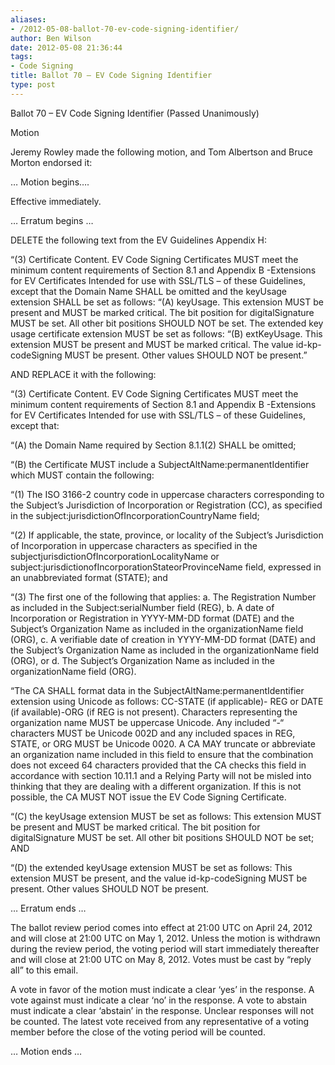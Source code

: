 ```yaml
---
aliases:
- /2012-05-08-ballot-70-ev-code-signing-identifier/
author: Ben Wilson
date: 2012-05-08 21:36:44
tags:
- Code Signing
title: Ballot 70 – EV Code Signing Identifier
type: post
---
```


Ballot 70 – EV Code Signing Identifier (Passed Unanimously)

Motion

Jeremy Rowley made the following motion, and Tom Albertson and Bruce Morton endorsed it:

… Motion begins….

Effective immediately.

… Erratum begins …

DELETE the following text from the EV Guidelines Appendix H:

“(3) Certificate Content. EV Code Signing Certificates MUST meet the minimum content requirements of Section 8.1 and Appendix B -Extensions for EV Certificates Intended for use with SSL/TLS – of these Guidelines, except that the Domain Name SHALL be omitted and the keyUsage extension SHALL be set as follows: “(A) keyUsage. This extension MUST be present and MUST be marked critical. The bit position for digitalSignature MUST be set. All other bit positions SHOULD NOT be set. The extended key usage certificate extension MUST be set as follows: “(B) extKeyUsage. This extension MUST be present and MUST be marked critical. The value id-kp-codeSigning MUST be present. Other values SHOULD NOT be present.”

AND REPLACE it with the following:

“(3) Certificate Content. EV Code Signing Certificates MUST meet the minimum content requirements of Section 8.1 and Appendix B -Extensions for EV Certificates Intended for use with SSL/TLS – of these Guidelines, except that:

“(A) the Domain Name required by Section 8.1.1(2) SHALL be omitted;

“(B) the Certificate MUST include a SubjectAltName:permanentIdentifier which MUST contain the following:

“(1) The ISO 3166-2 country code in uppercase characters corresponding to the Subject’s Jurisdiction of Incorporation or Registration (CC), as specified in the subject:jurisdictionOfIncorporationCountryName field;

“(2) If applicable, the state, province, or locality of the Subject’s Jurisdiction of Incorporation in uppercase characters as specified in the subjectjurisdictionOfIncorporationLocalityName or subject:jurisdictionofIncorporationStateorProvinceName field, expressed in an unabbreviated format (STATE); and

“(3) The first one of the following that applies: a. The Registration Number as included in the Subject:serialNumber field (REG), b. A date of Incorporation or Registration in YYYY-MM-DD format (DATE) and the Subject’s Organization Name as included in the organizationName field (ORG), c. A verifiable date of creation in YYYY-MM-DD format (DATE) and the Subject’s Organization Name as included in the organizationName field (ORG), or d. The Subject’s Organization Name as included in the organizationName field (ORG).

“The CA SHALL format data in the SubjectAltName:permanentIdentifier extension using Unicode as follows: CC-STATE (if applicable)- REG or DATE (if available)-ORG (if REG is not present). Characters representing the organization name MUST be uppercase Unicode. Any included “-“ characters MUST be Unicode 002D and any included spaces in REG, STATE, or ORG MUST be Unicode 0020. A CA MAY truncate or abbreviate an organization name included in this field to ensure that the combination does not exceed 64 characters provided that the CA checks this field in accordance with section 10.11.1 and a Relying Party will not be misled into thinking that they are dealing with a different organization. If this is not possible, the CA MUST NOT issue the EV Code Signing Certificate.

“(C) the keyUsage extension MUST be set as follows: This extension MUST be present and MUST be marked critical. The bit position for digitalSignature MUST be set. All other bit positions SHOULD NOT be set; AND

“(D) the extended keyUsage extension MUST be set as follows: This extension MUST be present, and the value id-kp-codeSigning MUST be present. Other values SHOULD NOT be present.

… Erratum ends …

The ballot review period comes into effect at 21:00 UTC on April 24, 2012 and will close at 21:00 UTC on May 1, 2012. Unless the motion is withdrawn during the review period, the voting period will start immediately thereafter and will close at 21:00 UTC on May 8, 2012. Votes must be cast by “reply all” to this email.

A vote in favor of the motion must indicate a clear ‘yes’ in the response. A vote against must indicate a clear ‘no’ in the response. A vote to abstain must indicate a clear ‘abstain’ in the response. Unclear responses will not be counted. The latest vote received from any representative of a voting member before the close of the voting period will be counted.

… Motion ends …